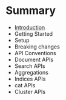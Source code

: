 # Summary

* [Introduction](README.md)
* Getting Started
* Setup
* Breaking changes
* API Conventions
* Document APIs
* Search APIs
* Aggregations
* Indices APIs
* cat APIs
* Cluster APIs

